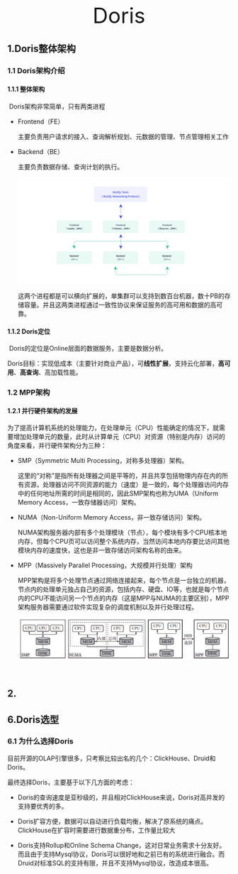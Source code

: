 <center><font size='60'>Doris</font></center>

## 1.Doris整体架构

### 1.1 Doris架构介绍

#### 1.1.1 整体架构

​		Doris架构非常简单，只有两类进程

- Frontend（FE）

  主要负责用户请求的接入、查询解析规划、元数据的管理、节点管理相关工作

- Backend（BE）

  主要负责数据存储、查询计划的执行。

  ![Image description](../image/interview/doris/整体架构.png)

  这两个进程都是可以横向扩展的，单集群可以支持到数百台机器，数十PB的存储容量。并且这两类进程通过一致性协议来保证服务的高可用和数据的高可靠。

#### 1.1.2 Doris定位

​		Doris的定位是Online层面的数据服务，主要是数据分析。

​		Doris目标：实现低成本（主要针对商业产品），可**线性扩展**，支持云化部署，**高可用**、**高查询**、高加载性能。

### 1.2 MPP架构

#### 1.2.1 并行硬件架构的发展

​		为了提高计算机系统的处理能力，在处理单元（CPU）性能确定的情况下，就需要增加处理单元的数量，此时从计算单元（CPU）对资源（特别是内存）访问的角度来看，并行硬件架构分为三种：

- SMP（Symmetric Multi Processing，对称多处理器）架构。

  这里的“对称”是指所有处理器之间是平等的，并且共享包括物理内存在内的所有资源，处理器访问不同资源的能力（速度）是一致的，每个处理器访问内存中的任何地址所需的时间是相同的，因此SMP架构也称为UMA（Uniform Memory Access，一致存储器访问）架构。

- NUMA（Non-Uniform Memory Access，非一致存储访问）架构。

  NUMA架构服务器内部有多个处理模块（节点），每个模块有多个CPU核本地内存，但每个CPU页可以访问整个系统内存，当然访问本地内存要比访问其他模块内存的速度快，这也是非一致存储访问架构名称的由来。

- MPP（Massively Parallel Processing，大规模并行处理）架构

  MPP架构是将多个处理节点通过网络连接起来，每个节点是一台独立的机器，节点内的处理单元独占自己的资源，包括内存、硬盘、IO等，也就是每个节点内的CPU不能访问另一个节点的内存（这是MPP与NUMA的主要区别），MPP架构服务器需要通过软件实现复杂的调度机制以及并行处理过程。

  ![img](../image/interview/doris/并行硬件架构.jpg)













​		

## 2.

## 6.Doris选型

### 6.1 为什么选择Doris

​		目前开源的OLAP引擎很多，只考察比较出名的几个：ClickHouse、Druid和Doris。

最终选择Doris，主要基于以下几方面的考虑：

- Doris的查询速度是亚秒级的，并且相对ClickHouse来说，Doris对高并发的支持要优秀的多。

- Doris扩容方便，数据可以自动进行负载均衡，解决了原系统的痛点。ClickHouse在扩容时需要进行数据重分布，工作量比较大

- Doris支持Rollup和Online Schema Change，这对日常业务需求十分友好。而且由于支持Mysql协议，Doris可以很好地和之前已有的系统进行融合。而Druid对标准SQL的支持有限，并且不支持Mysql协议，改造成本很高。

  
